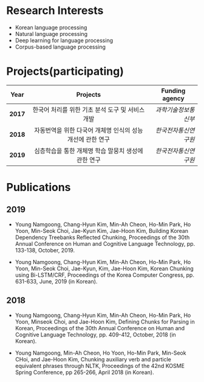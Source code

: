 # Research Interests
* Korean language processing
* Natural language processing
* Deep learning for language processing
* Corpus-based language processing


# Projects(participating)

|  <center>Year</center> |  <center>Projects</center> |  <center>Funding agency</center> |
|:--------|:--------:|--------:|
|**2017** | <center>한국어 처리를 위한 기초 분석 도구 및 서비스 개발</center> |*과학기술정보통신부* |
|**2018** | <center>자동번역을 위한 다국어 개체명 인식의 성능 개선에 관한 연구</center> |*한국전자통신연구원* |
|**2019** | <center>심층학습을 통한 개체명 학습 말뭉치 생성에 관한 연구</center> |*한국전자통신연구원* |


# Publications

## 2019
* Young Namgoong, Chang-Hyun Kim, Min-Ah Cheon, Ho-Min Park, Ho Yoon, Min-Seok Choi, Jae-Kyun Kim, Jae-Hoon Kim, Building Korean Dependency Treebanks Reflected Chunking, Proceedings of the 30th Annual Conference on Human and Cognitive Language Technology, pp. 133-138, October, 2019. 

* Young Namgoong, Chang-Hyun Kim, Min-Ah Cheon, Ho-Min Park, Ho Yoon, Min-Seok Choi, Jae-Kyun, Kim, Jae-Hoon Kim, Korean Chunking using Bi-LSTM/CRF, Proceedings of the Korea Computer Congress, pp. 631-633, June, 2019 (in Korean).

## 2018
* Young Namgoong, Chang-Hyun Kim, Min-Ah Cheon, Ho-Min Park, Ho Yoon, Minseok Choi, and Jae-Hoon Kim, Defining Chunks for Parsing in Korean, Proceedings of the 30th Annual Conference on Human and Cognitive Language Technology, pp. 409-412, October, 2018 (in Korean).

* Young Namgoong, Min-Ah Cheon,  Ho Yoon, Ho-Min Park,  Min-Seok CHoi, and Jae-Hoon Kim, Chunking auxiliary verb and particle equivalent phrases through NLTK,  Proceedings of the 42nd KOSME Spring Conference, pp 265-266, April 2018 (in Korean).
